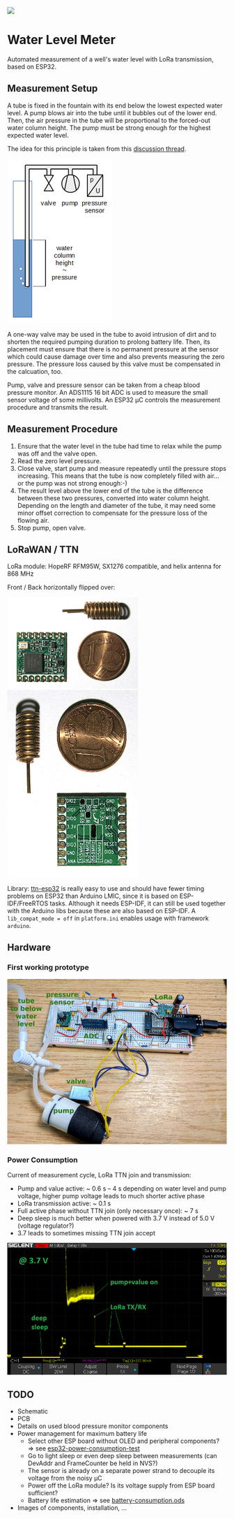 ![](https://github.com/grillbaer/esp32-lora-water-level-meter/workflows/build/badge.svg)
  
# Water Level Meter

Automated measurement of a well's water level with LoRa transmission, based on ESP32.

## Measurement Setup

A tube is fixed in the fountain with its end below the lowest expected water level. 
A pump blows air into the tube until it bubbles out of the lower end.
Then, the air pressure in the tube will be proportional to the forced-out water column height. 
The pump must be strong enough for the highest expected water level.

The idea for this principle is taken from this [discussion thread](https://www.mikrocontroller.net/topic/229838).

<img src="doc/measurement-setup.png">

A one-way valve may be used in the tube to avoid intrusion of dirt and to shorten the required pumping duration to prolong battery life. Then, its placement must ensure that there is no permanent pressure at the sensor which could cause damage over time and also prevents measuring the zero pressure. The pressure loss caused by this valve must be compensated in the calcuation, too.

Pump, valve and pressure sensor can be taken from a cheap blood pressure monitor. An ADS1115 16 bit ADC is used to measure the small sensor voltage of some millivolts. An ESP32 µC controls the measurement procedure and transmits the result.

## Measurement Procedure

1. Ensure that the water level in the tube had time to relax while the pump was off and the valve open.
2. Read the zero level pressure.
3. Close valve, start pump and measure repeatedly until the pressure stops increasing. This means that the tube is now completely filled with air... or the pump was not strong enough:-)
4. The result level above the lower end of the tube is the difference between these two pressures, converted into water column height. Depending on the length and diameter of the tube, it may need some minor offset correction to compensate for the pressure loss of the flowing air.
5. Stop pump, open valve.

## LoRaWAN / TTN

LoRa module: HopeRF RFM95W, SX1276 compatible, and helix antenna for 868 MHz

Front / Back horizontally flipped over:

<img src="doc/lora-rf95w-front.jpg" width=300> <img src="doc/lora-rf95w-back.jpg" width=300>

Library: [ttn-esp32](https://github.com/manuelbl/ttn-esp32) is really easy to use and should have fewer timing problems on ESP32 than Arduino LMIC, since it is based on ESP-IDF/FreeRTOS tasks. Although it needs ESP-IDF, it can still be used together with the Arduino libs because these are also based on ESP-IDF. A `lib_compat_mode = off` in `platform.ini` enables usage with framework `arduino`.

## Hardware

### First working prototype

<img src="doc/breadboard-prototype-1.jpg" width=600>

### Power Consumption

Current of measurement cycle, LoRa TTN join and transmission:

* Pump and value active: ~ 0.6 s &ndash; 4 s depending on water level and pump voltage, higher pump voltage leads
  to much shorter active phase
* LoRa transmission active: ~ 0.1 s
* Full active phase without TTN join (only necessary once): ~ 7 s
* Deep sleep is much better when powered with 3.7 V instead of 5.0 V (voltage regulator?)
* 3.7 leads to sometimes missing TTN join accept

<img src="doc/current-3.7V-1m.png" width=600>

## TODO

* Schematic
* PCB
* Details on used blood pressure monitor components
* Power management for maximum battery life
  * Select other ESP board without OLED and peripheral components?
    => see [esp32-power-consumption-test](https://github.com/grillbaer/esp32-power-consumption-test)
  * Go to light sleep or even deep sleep between measurements (can DevAddr and FrameCounter be held in NVS?)
  * The sensor is already on a separate power strand to decouple its voltage from the noisy µC
  * Power off the LoRa module? Is its voltage supply from ESP board sufficient?
  * Battery life estimation
    => see [battery-consumption.ods](doc/battery-consumption.ods)
* Images of components, installation, ...
